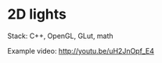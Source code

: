 2D lights 
===============

Stack: C++, OpenGL, GLut, math

Example video: http://youtu.be/uH2JnOpf_E4
